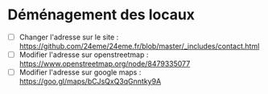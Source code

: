 # Déménagement des locaux

- [ ] Changer l'adresse sur le site : https://github.com/24eme/24eme.fr/blob/master/_includes/contact.html
- [ ] Modifier l'adresse sur openstreetmap : https://www.openstreetmap.org/node/8479335077
- [ ] Modifier l'adresse sur google maps : https://goo.gl/maps/bCJsQxQ3qGnntky9A

